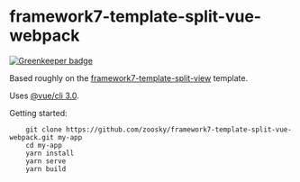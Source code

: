 # framework7-template-split-vue-webpack

[![Greenkeeper badge](https://badges.greenkeeper.io/zoosky/framework7-template-split-vue-webpack.svg)](https://greenkeeper.io/)

Based roughly on the [framework7-template-split-view](https://github.com/framework7io/framework7-template-split-view) template.

Uses [@vue/cli 3.0](https://github.com/vuejs/vue-cli).

Getting started:

        git clone https://github.com/zoosky/framework7-template-split-vue-webpack.git my-app
        cd my-app
        yarn install
        yarn serve
        yarn build
